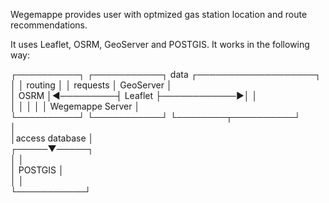 Wegemappe provides user with optmized gas station location and route recommendations. 

It uses Leaflet, OSRM, GeoServer and POSTGIS. It works in the following way:

┌──────────┐          ┌───────────┐    data     ┌───────────────────┐    
│          │  routing │           │  requests   │     GeoServer     │    
│   OSRM   │◄─────────┤  Leaflet  ├────────────►│                   │    
│          │          │           │             │  Wegemappe Server │    
└──────────┘          └───────────┘             └────────┬──────────┘    
                                                         │               
                                                         │access database
                                                         │               
                                                   ┌─────▼─────┐         
                                                   │           │         
                                                   │  POSTGIS  │         
                                                   │           │         
                                                   └───────────┘         
